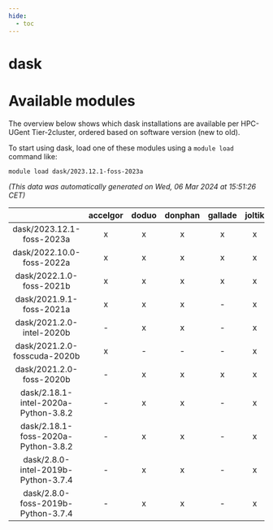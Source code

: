 ```yaml
---
hide:
  - toc
---
```


dask
====

# Available modules


The overview below shows which dask installations are available per HPC-UGent Tier-2cluster, ordered based on software version (new to old).

To start using dask, load one of these modules using a `module load` command like:

```shell
module load dask/2023.12.1-foss-2023a
```

*(This data was automatically generated on Wed, 06 Mar 2024 at 15:51:26 CET)*  

| |accelgor|doduo|donphan|gallade|joltik|skitty|
| :---: | :---: | :---: | :---: | :---: | :---: | :---: |
|dask/2023.12.1-foss-2023a|x|x|x|x|x|x|
|dask/2022.10.0-foss-2022a|x|x|x|x|x|x|
|dask/2022.1.0-foss-2021b|x|x|x|x|x|x|
|dask/2021.9.1-foss-2021a|x|x|x|-|x|x|
|dask/2021.2.0-intel-2020b|-|x|x|-|x|x|
|dask/2021.2.0-fosscuda-2020b|x|-|-|-|x|-|
|dask/2021.2.0-foss-2020b|-|x|x|x|x|x|
|dask/2.18.1-intel-2020a-Python-3.8.2|-|x|x|-|x|x|
|dask/2.18.1-foss-2020a-Python-3.8.2|-|x|x|-|x|x|
|dask/2.8.0-intel-2019b-Python-3.7.4|-|x|x|-|x|x|
|dask/2.8.0-foss-2019b-Python-3.7.4|-|x|x|-|x|x|
